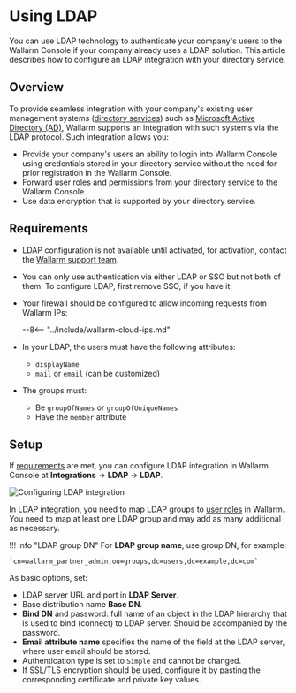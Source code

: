 # Using LDAP

You can use LDAP technology to authenticate your company's users to the Wallarm Console if your company already uses a LDAP solution. This article describes how to configure an LDAP integration with your directory service.

## Overview

To provide seamless integration with your company's existing user management systems ([directory services](https://en.wikipedia.org/wiki/Directory_service#LDAP_implementations)) such as [Microsoft Active Directory (AD)](https://learn.microsoft.com/en-us/entra/architecture/auth-ldap), Wallarm supports an integration with such systems via the LDAP protocol. Such integration allows you:

* Provide your company's users an ability to login into Wallarm Console using credentials stored in your directory service without the need for prior registration in the Wallarm Console.
* Forward user roles and permissions from your directory service to the Wallarm Console.
* Use data encryption that is supported by your directory service.

## Requirements

* LDAP configuration is not available until activated, for activation, contact the [Wallarm support team](mailto:support@wallarm.com).
* You can only use authentication via either LDAP or SSO but not both of them. To configure LDAP, first remove SSO, if you have it.
* Your firewall should be configured to allow incoming requests from Wallarm IPs:

    --8<-- "../include/wallarm-cloud-ips.md"

* In your LDAP, the users must have the following attributes: 

    * `displayName`
    * `mail` or `email` (can be customized)

* The groups must: 

    * Be `groupOfNames` or `groupOfUniqueNames` 
    * Have the `member` attribute

## Setup

If [requirements](#requirements) are met, you can configure LDAP integration in Wallarm Console at **Integrations** → **LDAP** → **LDAP**.

![Configuring LDAP integration](../../../images/admin-guides/configuration-guides/ldap/configuring-ldap.png)

In LDAP integration, you need to map LDAP groups to [user roles](../../../user-guides/settings/users.md#user-roles) in Wallarm. You need to map at least one LDAP group and may add as many additional as necessary.

!!! info "LDAP group DN"
    For **LDAP group name**, use group DN, for example: 
    
    `cn=wallarm_partner_admin,ou=groups,dc=users,dc=example,dc=com`

As basic options, set: 

* LDAP server URL and port in **LDAP Server**.
* Base distribution name **Base DN**.
* **Bind DN** and password: full name of an object in the LDAP hierarchy that is used to bind (connect) to LDAP server. Should be accompanied by the password.
* **Email attribute name** specifies the name of the field at the LDAP server, where user email should be stored.
* Authentication type is set to `Simple` and cannot be changed.
* If SSL/TLS encryption should be used, configure it by pasting the corresponding certificate and private key values.
